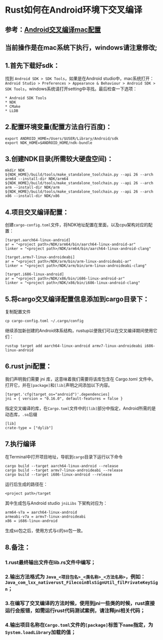 # Rust如何在Android环境下交叉编译
## 参考：[Android交叉编译mac配置](https://mozilla.github.io/firefox-browser-architecture/experiments/2017-09-21-rust-on-android.html) 
## 当前操作是在mac系统下执行，windows请注意修改;
## 1.首先下载好sdk：
找到 `Android SDK > SDK Tools`，如果是在Android studio中，mac系统打开：`Android Studio > Preferences > Appearance & Behaviour > Android SDK > SDK Tools`，windows系统请打开setting中寻找。最后检查一下选项：
```
* Android SDK Tools
* NDK
* CMake
* LLDB
```
## 2.配置环境变量(配置方法自行百度)：
```.env
export ANDROID_HOME=/Users/$USER/Library/Android/sdk
export NDK_HOME=$ANDROID_HOME/ndk-bundle
```
## 3.创建NDK目录(所需较大硬盘空间)：
```.env
mkdir NDK
${NDK_HOME}/build/tools/make_standalone_toolchain.py --api 26 --arch arm64 --install-dir NDK/arm64
${NDK_HOME}/build/tools/make_standalone_toolchain.py --api 26 --arch arm --install-dir NDK/arm
${NDK_HOME}/build/tools/make_standalone_toolchain.py --api 26 --arch x86 --install-dir NDK/x86
```
## 4.项目交叉编译配置：
创建`cargo-config.toml`文件，将NDK地址配置在里面，以及cpu架构对应的配置：
```.env
[target.aarch64-linux-android]
ar = "<project path>/NDK/arm64/bin/aarch64-linux-android-ar"
linker = "<project path>/NDK/arm64/bin/aarch64-linux-android-clang"

[target.armv7-linux-androideabi]
ar = "<project path>/NDK/arm/bin/arm-linux-androideabi-ar"
linker = "<project path>/NDK/arm/bin/arm-linux-androideabi-clang"

[target.i686-linux-android]
ar = "<project path>/NDK/x86/bin/i686-linux-android-ar"
linker = "<project path>/NDK/x86/bin/i686-linux-android-clang"
```
## 5.将cargo交叉编译配置信息添加到cargo目录下：
复制配置文件
```.env
cp cargo-config.toml ~/.cargo/config
```
继续添加新创建的Android体系结构，rustup以便我们可以在交叉编译期间使用它们：
```.env
rustup target add aarch64-linux-android armv7-linux-androideabi i686-linux-android
```
## 6.rust jni配置：
我们声明我们需要 jni 库，这意味着我们需要将该库包含在 Cargo.toml 文件中。打开它，并在`[package]`和`[lib]`声明之间添加以下内容。
```.env
[target.'cfg(target_os="android")'.dependencies]
jni = { version = "0.16.0", default-features = false }
```
指定交叉编译的库，在`Cargo.toml`文件中的`[lib]`部分中指定，Android所需的是动态库，`.so`后缀
```.env
[lib]
crate-type = ["dylib"]
```
## 7.执行编译
在Terminal中打开项目地址，导航到`cargo`目录下运行以下命令
```.env
cargo build --target aarch64-linux-android --release
cargo build --target armv7-linux-androideabi --release
cargo build --target i686-linux-android --release
```
运行后生成的路径在：
```
<project path>/target
```
其中生成包与Android studio `jniLibs` 下架构对应为：
```.env
arm64-v7a = aarch64-linux-android
armeabi-v7a = armv7-linux-androideabi
x86 = i686-linux-android
```
生成so包之后，使用方式与c的so包一致。
## 8.备注：
### 1.rust最终输出文件在lib.rs文件中编写；
### 2.输出方法格式为 `Java_<项目包名>_<类名称>_<方法名称>`，例如：`Java_com_lxx_nativerust_FilecoinBlsSignUtil_filPrivateKeySign`；
### 3.在编写了交叉编译的方法时候，使用到jni一些类的时候，rust直接运行会报错，如需运行rust代码测试案例，请注释jni相关代码；
### 4.输出项目名称在`Cargo.toml`文件的`[package]`标签下`name`指定，为`System.loadLibrary`加载的值；

